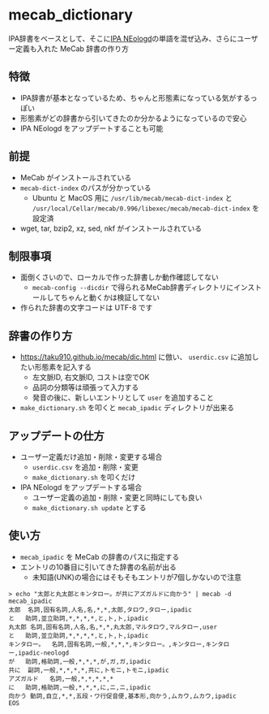 # mecab_dictionary

IPA辞書をベースとして、そこに[IPA NEologd](https://github.com/neologd/mecab-ipadic-neologd)の単語を混ぜ込み、さらにユーザー定義も入れた MeCab 辞書の作り方

## 特徴

- IPA辞書が基本となっているため、ちゃんと形態素になっている気がするっぽい
- 形態素がどの辞書から引いてきたのか分かるようになっているので安心
- IPA NEologd をアップデートすることも可能

## 前提

- MeCab がインストールされている
- `mecab-dict-index` のパスが分かっている
    - Ubuntu と MacOS 用に `/usr/lib/mecab/mecab-dict-index` と `/usr/local/Cellar/mecab/0.996/libexec/mecab/mecab-dict-index` を設定済
- wget, tar, bzip2, xz, sed, nkf がインストールされている

## 制限事項

- 面倒くさいので、ローカルで作った辞書しか動作確認してない
    - `mecab-config --dicdir` で得られるMeCab辞書ディレクトリにインストールしてちゃんと動くかは検証してない
- 作られた辞書の文字コードは UTF-8 です

## 辞書の作り方

- https://taku910.github.io/mecab/dic.html に倣い、 `userdic.csv` に追加したい形態素を記入する
    - 左文脈ID, 右文脈ID, コストは空でOK
    - 品詞の分類等は頑張って入力する
    - 発音の後に、新しいエントリとして `user` を追加すること
- `make_dictionary.sh` を叩くと `mecab_ipadic` ディレクトリが出来る

## アップデートの仕方

- ユーザー定義だけ追加・削除・変更する場合
    - `userdic.csv` を追加・削除・変更
    - `make_dictionary.sh` を叩くだけ
- IPA NEologd をアップデートする場合
    - ユーザー定義の追加・削除・変更と同時にしても良い
    - `make_dictionary.sh update` とする

## 使い方

- `mecab_ipadic` を MeCab の辞書のパスに指定する
- エントリの10番目に引いてきた辞書の名前が出る
    - 未知語(UNK)の場合にはそもそもエントリが7個しかないので注意

```
> echo "太郎と丸太郎とキンタロー。が共にアズガルドに向かう" | mecab -d mecab_ipadic
太郎	名詞,固有名詞,人名,名,*,*,太郎,タロウ,タロー,ipadic
と	助詞,並立助詞,*,*,*,*,と,ト,ト,ipadic
丸太郎	名詞,固有名詞,人名,名,*,*,丸太郎,マルタロウ,マルタロー,user
と	助詞,並立助詞,*,*,*,*,と,ト,ト,ipadic
キンタロー。	名詞,固有名詞,一般,*,*,*,キンタロー。,キンタロー,キンタロー,ipadic-neologd
が	助詞,格助詞,一般,*,*,*,が,ガ,ガ,ipadic
共に	副詞,一般,*,*,*,*,共に,トモニ,トモニ,ipadic
アズガルド	名詞,一般,*,*,*,*,*
に	助詞,格助詞,一般,*,*,*,に,ニ,ニ,ipadic
向かう	動詞,自立,*,*,五段・ワ行促音便,基本形,向かう,ムカウ,ムカウ,ipadic
EOS
```
